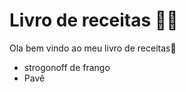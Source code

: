 # Livro de receitas :man_cook:

Ola bem vindo ao meu livro de receitas:wave:

- strogonoff de frango
- Pavê